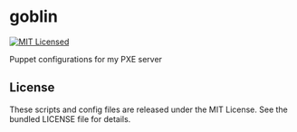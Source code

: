 goblin
=========

[![MIT Licensed](http://img.shields.io/badge/license-MIT-green.svg)](https://tldrlegal.com/license/mit-license)

Puppet configurations for my PXE server

## License

These scripts and config files are released under the MIT License. See the bundled LICENSE file for details.

